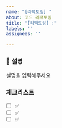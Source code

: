 ```yaml
---
name: "[리팩토링] "
about: 코드 리팩토링
title: "[리팩토링] :"
labels: ''
assignees: ''

---
```


### 📄 설명
설명을 입력해주세요

### 체크리스트
- [ ] ✅
- [ ] ✅
- [ ] ✅
